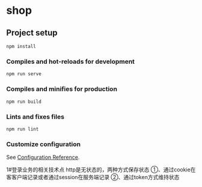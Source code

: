 # shop

## Project setup
```
npm install
```

### Compiles and hot-reloads for development
```
npm run serve
```

### Compiles and minifies for production
```
npm run build
```

### Lints and fixes files
```
npm run lint
```

### Customize configuration
See [Configuration Reference](https://cli.vuejs.org/config/).


1#登录业务的相关技术点
    http是无状态的，两种方式保存状态
    ①、通过cookie在客客户端记录或者通过session在服务端记录
    ②、通过token方式维持状态
    